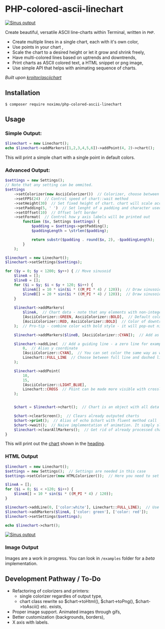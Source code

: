 # PHP-colored-ascii-linechart

[![Sinus output](https://i.imgur.com/Wc7OjvO.gif)](https://i.imgur.com/Wc7OjvO.gif)

Create beautiful, versatile ASCII line-charts within Terminal, written in `PHP`.

- Create multiple lines in a single chart, each with it's own color,
- Use points in your chart ,
- Scale the chart to a desired height or let it grow and shrink freely,
- Have multi-colored lines based on uptrends and downtrends,
- Print charts as ASCII colored text, a HTML snippet or png image,
- Use simple API that helps with animating sequence of charts.

_Built upon [kroitor/asciichart](https://github.com/kroitor/asciichart)_

## Installation
```
$ composer require noximo/php-colored-ascii-linechart
```

## Usage

### Simple Output:

```php
$linechart = new Linechart();
echo $linechart->addMarkers([1,2,3,4,5,6])->addPoint(4, 2)->chart();
```
This will print a simple chart with a single point in default colors.

### Advanced Output:

```php
$settings = new Settings();
// Note that any setting can be ommited.
$settings
    ->setColorizer(new AsciiColorizer())  // Colorizer, choose between Ascii, HTML and image colorizers
    ->setFPS(24)  // Control speed of chart::wait method
    ->setHeight(30)  // Set fixed height of chart. chart will scale accordingly. If not set, height will be calculated based on highest and lowest numbers across all sets of markers.
    ->setPadding(5, ' ')  // Set lenght of a padding and character used
    ->setOffset(10)  // Offset left border
    ->setFormat(  // Control how y axis labels will be printed out
        function ($x, Settings $settings) {
            $padding = $settings->getPadding();
            $paddingLength = \strlen($padding);

            return substr($padding . round($x, 2), -$paddingLength);
        }
    );

$linechart = new Linechart();
$linechart->setSettings($settings);

for ($y = 0; $y < 1200; $y++) { // Move sinusoid
    $lineA = [];
    $lineB = [];
    for ($i = $y; $i < $y + 120; $i++) {
        $lineA[] = 10 * sin($i * ((M_PI * 4) / 120));  // Draw sinusoid
        $lineB[] = 20 * sin($i * ((M_PI * 4) / 120));  // Draw sinusoid
    }
    
    $linechart->addMarkers(    
        $lineA,  // Chart data - note that any elements with non-integer keys will be discarded
        [AsciiColorizer::GREEN, AsciiColorizer::BOLD],  // Default color of line. Can be ommited. You can combine mutliple color codes together. If you set up HTML colorizer, you can enter css styles instead of codes. See below
        [AsciiColorizer::RED, AsciiColorizer::BOLD]  // Color of downtrend. Can be ommited, then default color will be used instead.
    );  // Pro-tip - combine color with bold style - it will pop-out nicely

    $linechart->addMarkers($lineB, [AsciiColorizer::CYAN]);  // Add as many datasets as you want

    $linechart->addLine(  // Add a guiding line - a zero line for example
        0,  // Alias y coordinate
        [AsciiColorizer::CYAN],  // You can set color the same way as with markers
        Linechart::FULL_LINE  // Choose between full line and dashed line
    );

    $linechart->addPoint(
        10,
        15,
        [AsciiColorizer::LIGHT_BLUE],
        Linechart::CROSS  // Point can be made more visible with crosslines. Default is Linechart::POINT
    );


    $chart = $linechart->chart();  // Chart is an object with all data drawn. It can be simply echoed or we can leverage its methods for output control

    $chart->clearScreen();  // Clears already outputed charts
    $chart->print();  // Alias of echo $chart with fluent method call
    $chart->wait();  // Naive implementation of animation. It simply sleeps for n microseconds (defined by setFPS earlier). It does not take into account time spent on chart generation or on retrieving data
    $linechart->clearAllMarkers();  // Get rid of already processed chart data so they won't get printed again.
}
```

This will print out the [chart](https://i.imgur.com/Wc7OjvO.gif) shown in the [heading](https://github.com/noximo/PHP-colored-ascii-linechart#php-colored-ascii-linechart).

### HTML Output

```php
$linechart = new Linechart();
$settings = new Settings();  // Settings are needed in this case
$settings->setColorizer(new HTMLColorizer());  // Here you need to set up HTMLColorizer

$lineA = [];
for ($i = 0; $i < +120; $i++) {
    $lineA[] = 10 * sin($i * ((M_PI * 4) / 120));
}

$linechart->addLine(0, ['color:white'], Linechart::FULL_LINE);  // Use css styles instead of ascii color codes
$linechart->addMarkers($lineA, ['color: green'], ['color: red']);
$linechart->setSettings($settings);

echo $linechart->chart();
``` 

[![Sinus output](https://i.imgur.com/Qw78k9k.png)](https://i.imgur.com/Qw78k9k.png)

### Image Output
Images are a work in progress. You can look in `/examples` folder for a *beta* implementation.

## Development Pathway / To-Do

- Refactoring of colorizers and printers:
  - single colorizer regardles of output type, 
  - chart class rewrite so $chart->toHtml(), $chart->toPng(), $chart->toAscii() etc. exists,
- Proper image support. Animated images through gifs,
- Better customization (backgrounds, borders),
- X axis with labels.
